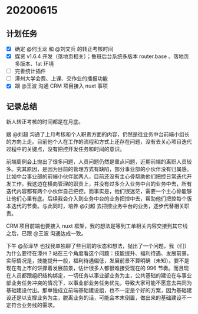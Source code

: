 # 20200615

## 计划任务

- [x] 确定 @何玉龙 和 @刘文兵 的转正考核时间
- [x] 媒资 v1.6.4 开发（落地页相关）；鲁班后台系统多版本 router.base 、落地页多版本、fat 环境
- [ ] 完善统计插件
- [ ] 潭州大学会费、上课、交作业的播报功能
- [x] 跟 @王波 沟通 CRM 项目接入 nuxt 事项

## 记录总结

新人转正考核的时间都是在月底。

跟 @刘超 沟通了上月考核和个人职责方面的内容，仍然是往业务中台前端小组长的方向上走。目前他个人在工作的流程和方式上还存在问题，没有去关心项目迭代过程中的关键点，没有把控开发任务和时间的意识。

前端周例会上抛出了很多问题，人员问题仍然是重点问题，近期前端的离职人员较多。究其原因，是因为目前的管理方式有缺陷，部分事业部的小伙伴没有归属感。比如中台事业部的前端小伙伴就两人，目前还没有主心骨帮助他们把控日常迭代开发工作。我这边在横向管理的职责上，并没有过多介入业务中台的业务中去，所有迭代内容都有两个小伙伴自己把控。而事实是，他们很迷茫，需要一个主心骨能够让他们心里有底。后续我会介入到业务中台的业务把控中去，帮助他们把控每个版本迭代的节奏。与此同时，培养 @刘超 去把控业务中台的业务，逐步代替相关职责。

CRM 项目前端也要接入 nuxt 框架，我的想法是等到工单相关内容交接到其它线之后，已跟 @王波 沟通达成一致。

下午 @彭泽华 也找我单独聊了些目前的状态和想法，抛出了一个问题，我（们）为什么要待在潭州？站在三个角度看这个问题：技能提升、福利待遇、发展前景。实际情况是，技能提升一般，福利待遇偏低，发展前景不算明确（未知）。要不是现在有上市的饼撑着发展前景，估计很多人都很难接受现在的 996 节奏。而且现在人员都跟组织结构绑定，一切任务以事业部业务为主，公共基础的建设在与事业部业务任务冲突的情况下，以事业部业务任务优先，导致大家可能不愿意去共同为基础建设付出。那单独成立前端基础建设组，也不一定是个好的方案，因为基础建设还是以支撑业务为主，脱离业务的话，可能会本末倒置，做出来的基础建设不一定符合业务线的需求。
